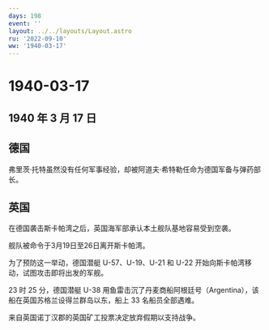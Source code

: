 ```yaml
---
days: 198
event: ''
layout: ../../layouts/Layout.astro
ru: '2022-09-10'
ww: '1940-03-17'
---
```


# 1940-03-17

## 1940 年 3 月 17 日

## 德国

弗里茨·托特虽然没有任何军事经验，却被阿道夫·希特勒任命为德国军备与弹药部长。

## 英国

在德国袭击斯卡帕湾之后，英国海军部承认本土舰队基地容易受到空袭。

舰队被命令于3月19日至26日离开斯卡帕湾。

为了预防这一举动，德国潜艇 U-57、U-19、U-21 和 U-22
开始向斯卡帕湾移动，试图攻击即将出发的军舰。

23 时 25 分，德国潜艇 U-38
用鱼雷击沉了丹麦商船阿根廷号（Argentina），该船在英国苏格兰设得兰群岛以东，船上
33 名船员全部遇难。

来自英国诺丁汉郡的英国矿工投票决定放弃假期以支持战争。